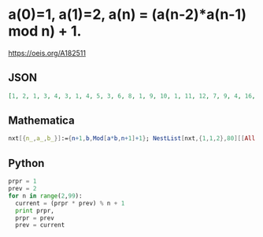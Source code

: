 # a\(0\)\=1, a\(1\)\=2, a\(n\) \= \(a\(n\-2\)\*a\(n\-1\) mod n\) \+ 1\.
https://oeis.org/A182511
## JSON
```JSON
[1, 2, 1, 3, 4, 3, 1, 4, 5, 3, 6, 8, 1, 9, 10, 1, 11, 12, 7, 9, 4, 16, 21, 15, 4, 11, 19, 21, 8, 24, 13, 3, 8, 25, 31, 6, 7, 6, 5, 31, 36, 10, 25, 36, 21, 37, 42, 4, 25, 3, 26, 28, 1, 29, 30, 46, 37, 50, 53, 55, 36, 29, 53, 26, 35, 1, 36, 37, 41, 69, 30, 12, 1]
```
## Mathematica
```Mathematica
nxt[{n_,a_,b_}]:={n+1,b,Mod[a*b,n+1]+1}; NestList[nxt,{1,1,2},80][[All,2]] (* _Harvey P. Dale_, Apr 16 2022 *)
```
## Python
```Python
prpr = 1
prev = 2
for n in range(2,99):
  current = (prpr * prev) % n + 1
  print prpr,
  prpr = prev
  prev = current
```
